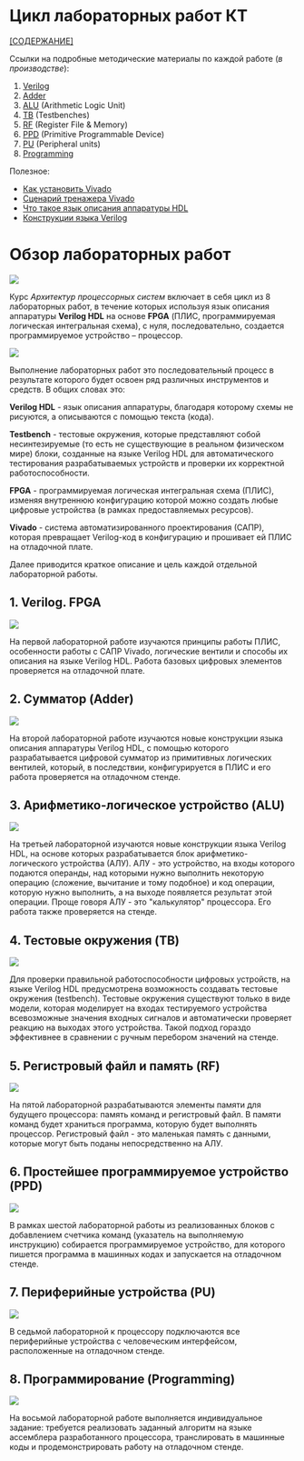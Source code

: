 # Цикл лабораторных работ КТ

[[СОДЕРЖАНИЕ]](../README.md)

Ссылки на подробные методические материалы по каждой работе (*в производстве*):
1. [Verilog](./1.%20Verilog.%20FPGA/README.md)
2. [Adder](./2.%20Adder/README.md)
3. [ALU](./3.%20Arithmetic-logic%20unit/README.md) (Arithmetic Logic Unit)
4. [TB](./4.%20Testbenches/README.md) (Testbenches)
5. [RF](./5.%20Register%20file%20and%20memory/README.md) (Register File & Memory)
6. [PPD](./6.%20Primitive%20programmable%20device/README.md) (Primitive Programmable Device)
7. [PU](./7.%20Peripheral%20units/README.md) (Peripheral units)
8. [Programming](./8.%20Programming/README.md)

Полезное:
- [Как установить Vivado](../Other/Install%20Vivado.md)
- [Сценарий тренажера Vivado](../Other/Vivado-trainer.md)
- [Что такое язык описания аппаратуры HDL](../Other/What%20is%20HDL.md)
- [Конструкции языка Verilog](../Other/Verilog%20syntax.md)

# Обзор лабораторных работ

![](../../technical/Labs/Pic/labs_m.png)

Курс *Архитектур процессорных систем* включает в себя цикл из 8 лабораторных работ, в течение которых используя язык описания аппаратуры **Verilog HDL** на основе **FPGA** (ПЛИС, программируемая логическая интегральная схема), с нуля, последовательно, создается программируемое устройство – процессор.

![](../../technical/Labs/Pic/4l7_done.png)

Выполнение лабораторных работ это последовательный процесс в результате которого будет освоен ряд различных инструментов и средств. В общих словах это:

**Verilog HDL** - язык описания аппаратуры, благодаря которому схемы не рисуются, а описываются с помощью текста (кода).

**Testbench** - тестовые окружения, которые представляют собой несинтезируемые (то есть не существующие в реальном физическом мире) блоки, созданные на языке Verilog HDL для автоматического тестирования разрабатываемых устройств и проверки их корректной работоспособности.

**FPGA** - программируемая логическая интегральная схема (ПЛИС), изменяя внутреннюю конфигурацию которой можно создать любые цифровые устройства (в рамках предоставляемых ресурсов).

**Vivado** - система автоматизированного проектирования (САПР), которая превращает Verilog-код в конфигурацию и прошивает ей ПЛИС на отладочной плате. 

Далее приводится краткое описание и цель каждой отдельной лабораторной работы.

## 1. Verilog. FPGA

![](../../technical/Labs/Pic/4l1.png)

На первой лабораторной работе изучаются принципы работы ПЛИС, особенности работы с САПР Vivado, логические вентили и способы их описания на языке Verilog HDL. Работа базовых цифровых элементов проверяется на отладочной плате.

## 2. Сумматор (Adder)

![](../../technical/Labs/Pic/4l2.png)

На второй лабораторной работе изучаются новые конструкции языка описания аппаратуры Verilog HDL, с помощью которого разрабатывается цифровой сумматор из примитивных логических вентилей, который, в последствии, конфигурируется в ПЛИС и его работа проверяется на отладочном стенде.

## 3. Арифметико-логическое устройство (ALU)

![](../../technical/Labs/Pic/4l3.png)

На третьей лабораторной изучаются новые конструкции языка Verilog HDL, на основе которых разрабатывается блок арифметико-логического устройства (АЛУ). АЛУ - это устройство, на входы которого подаются операнды, над которыми нужно выполнить некоторую операцию (сложение, вычитание и тому подобное) и код операции, которую нужно выполнить, а на выходе появляется результат этой операции. Проще говоря АЛУ - это "калькулятор" процессора. Его работа также проверяется на стенде.

## 4. Тестовые окружения (TB)

![](../../technical/Labs/Pic/4l4.png)

Для проверки правильной работоспособности цифровых устройств, на языке Verilog HDL предусмотрена возможность создавать тестовые окружения (testbench). Тестовые окружения существуют только в виде модели, которая моделирует на входах тестируемого устройства всевозможные значения входных сигналов и автоматически проверяет реакцию на выходах этого устройства. Такой подход гораздо эффективнее в сравнении с ручным перебором значений на стенде.

## 5. Регистровый файл и память (RF)

![](../../technical/Labs/Pic/4l5.png)

На пятой лабораторной разрабатываются элементы памяти для будущего процессора: память команд и регистровый файл. В памяти команд будет храниться программа, которую будет выполнять процессор. Регистровый файл - это маленькая память с данными, которые могут быть поданы непосредственно на АЛУ.

## 6. Простейшее программируемое устройство (PPD)

![](../../technical/Labs/Pic/4l6.png)

В рамках шестой лабораторной работы из реализованных блоков с добавлением счетчика команд (указатель на выполняемую инструкцию) собирается программируемое устройство, для которого пишется программа в машинных кодах и запускается на отладочном стенде.

## 7. Периферийные устройства (PU)

![](../../technical/Labs/Pic/4l7.png)

В седьмой лабораторной к процессору подключаются все периферийные устройства с человеческим интерфейсом, расположенные на отладочном стенде.

## 8. Программирование (Programming)

![](../../technical/Labs/Pic/4l8.png)

На восьмой лабораторной работе выполняется индивидуальное задание: требуется реализовать заданный алгоритм на языке ассемблера разработанного процессора, транслировать в машинные коды и продемонстрировать работу на отладочном стенде.
